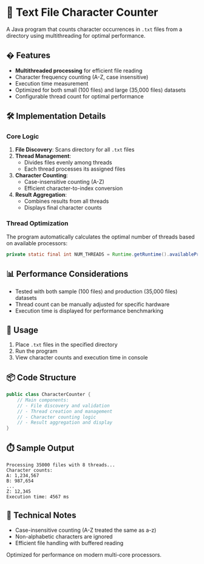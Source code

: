 # 📝 Text File Character Counter

A Java program that counts character occurrences in `.txt` files from a directory using multithreading for optimal performance.

## � Features

- **Multithreaded processing** for efficient file reading
- Character frequency counting (A-Z, case insensitive)
- Execution time measurement
- Optimized for both small (100 files) and large (35,000 files) datasets
- Configurable thread count for optimal performance

## 🛠️ Implementation Details

### Core Logic

1. **File Discovery**: Scans directory for all `.txt` files
2. **Thread Management**:
   - Divides files evenly among threads
   - Each thread processes its assigned files
3. **Character Counting**:
   - Case-insensitive counting (A-Z)
   - Efficient character-to-index conversion
4. **Result Aggregation**:
   - Combines results from all threads
   - Displays final character counts

### Thread Optimization

The program automatically calculates the optimal number of threads based on available processors:
```java
private static final int NUM_THREADS = Runtime.getRuntime().availableProcessors();
```

## 📊 Performance Considerations

- Tested with both sample (100 files) and production (35,000 files) datasets
- Thread count can be manually adjusted for specific hardware
- Execution time is displayed for performance benchmarking

## 🏁 Usage

1. Place `.txt` files in the specified directory
2. Run the program
3. View character counts and execution time in console

## 📦 Code Structure

```java
public class CharacterCounter {
    // Main components:
    // - File discovery and validation
    // - Thread creation and management
    // - Character counting logic
    // - Result aggregation and display
}
```

## ⏱️ Sample Output

```
Processing 35000 files with 8 threads...
Character counts:
A: 1,234,567
B: 987,654
...
Z: 12,345
Execution time: 4567 ms
```

## 🔧 Technical Notes

- Case-insensitive counting (A-Z treated the same as a-z)
- Non-alphabetic characters are ignored
- Efficient file handling with buffered reading

Optimized for performance on modern multi-core processors.
